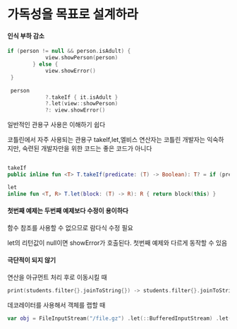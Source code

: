# 가독성을 목표로 설계하라

#### 인식 부하 감소

```kotlin
if (person != null && person.isAdult) {
            view.showPerson(person)
        } else {
            view.showError()
 }
 
 person
            ?.takeIf { it.isAdult }
            ?.let(view::showPerson)
            ?: view.showError()
```

일반적인 관용구 사용은 이해하기 쉽다

코틀린에서 자주 사용되는 관용구 takeIf,let,엘비스 연산자는 코틀린 개발자는 익숙하지만, 숙련된 개발자만을 위한 코드는 좋은 코드가 아니다

```kotlin

takeIf
public inline fun <T> T.takeIf(predicate: (T) -> Boolean): T? = if (predicate(this)) this else null

let
inline fun <T, R> T.let(block: (T) -> R): R { return block(this) }
```

#### 첫번째 예제는 두번째 예제보다 수정이 용이하다

함수 참조를 사용할 수 없으므로 람다식 수정 필요

let의 리턴값이 null이면 showError가 호출된다. 첫번째 예제와 다르게 동작할 수 있음

#### 극단적이 되지 않기

연산을 아규먼트 처리 후로 이동시킬 때

```kotlin
print(students.filter{}.joinToString{}) -> students.filter{}.joinToString{}.let(::print)
```

데코레이터를 사용해서 객체를 랩할 때

```kotlin
var obj = FileInputStream("/file.gz") .let(::BufferedInputStream) .let(::ZipInputStream) .let(::ObjectInputStream) .readObject() as SomeObject
```
